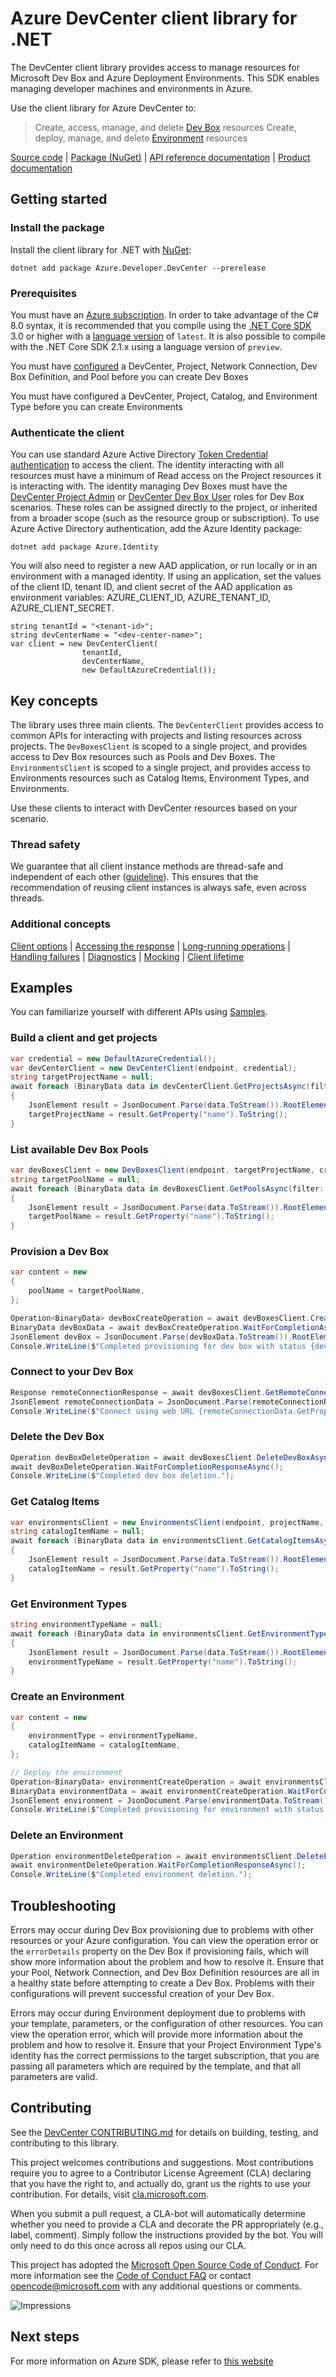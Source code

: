 # Azure DevCenter client library for .NET

The DevCenter client library provides access to manage resources for Microsoft Dev Box and Azure Deployment Environments. This SDK enables managing developer machines and environments in Azure.

Use the client library for Azure DevCenter to:
> Create, access, manage, and delete [Dev Box](https://learn.microsoft.com/azure/dev-box) resources
> Create, deploy, manage, and delete [Environment](https://learn.microsoft.com/azure/deployment-environments) resources

  [Source code](https://github.com/Azure/azure-sdk-for-net/blob/main/sdk/devcenter/Azure.Developer.DevCenter/src) | [Package (NuGet)](https://www.nuget.org/packages/) | [API reference documentation](https://azure.github.io/azure-sdk-for-net) | [Product documentation](https://docs.microsoft.com/azure)

## Getting started

### Install the package

Install the client library for .NET with [NuGet](https://www.nuget.org/ ):

```dotnetcli
dotnet add package Azure.Developer.DevCenter --prerelease
```

### Prerequisites

You must have an [Azure subscription](https://azure.microsoft.com/free/dotnet/). In order to take advantage of the C# 8.0 syntax, it is recommended that you compile using the [.NET Core SDK](https://dotnet.microsoft.com/download) 3.0 or higher with a [language version](https://docs.microsoft.com/dotnet/csharp/language-reference/configure-language-version#override-a-default) of `latest`.  It is also possible to compile with the .NET Core SDK 2.1.x using a language version of `preview`.

You must have [configured](https://learn.microsoft.com/azure/dev-box/quickstart-configure-dev-box-service) a DevCenter, Project, Network Connection, Dev Box Definition, and Pool before you can create Dev Boxes 

You must have configured a DevCenter, Project, Catalog, and Environment Type before you can create Environments

### Authenticate the client

You can use standard Azure Active Directory [Token Credential authentication](https://learn.microsoft.com/dotnet/api/azure.core.tokencredential) to access the client. The identity interacting with all resources must have a minimum of Read access on the Project resources it is interacting with. The identity managing Dev Boxes must have the [DevCenter Project Admin](https://learn.microsoft.com/azure/dev-box/how-to-project-admin) or [DevCenter Dev Box User](https://learn.microsoft.com/azure/dev-box/how-to-dev-box-user) roles for Dev Box scenarios. These roles can be assigned directly to the project, or inherited from a broader scope (such as the resource group or subscription).
To use Azure Active Directory authentication, add the Azure Identity package:

`dotnet add package Azure.Identity`

You will also need to register a new AAD application, or run locally or in an environment with a managed identity.
If using an application, set the values of the client ID, tenant ID, and client secret of the AAD application as environment variables: AZURE_CLIENT_ID, AZURE_TENANT_ID, AZURE_CLIENT_SECRET.

```
string tenantId = "<tenant-id>";
string devCenterName = "<dev-center-name>";
var client = new DevCenterClient(
                tenantId,
                devCenterName,
                new DefaultAzureCredential());
```

## Key concepts

The library uses three main clients. The `DevCenterClient` provides access to common APIs for interacting with projects and listing resources across projects.
The `DevBoxesClient` is scoped to a single project, and provides access to Dev Box resources such as Pools and Dev Boxes.
The `EnvironmentsClient` is scoped to a single project, and provides access to Environments resources such as Catalog Items, Environment Types, and Environments.

Use these clients to interact with DevCenter resources based on your scenario.

### Thread safety

We guarantee that all client instance methods are thread-safe and independent of each other ([guideline](https://azure.github.io/azure-sdk/dotnet_introduction.html#dotnet-service-methods-thread-safety)). This ensures that the recommendation of reusing client instances is always safe, even across threads.

### Additional concepts
<!-- CLIENT COMMON BAR -->
[Client options](https://github.com/Azure/azure-sdk-for-net/blob/main/sdk/core/Azure.Core/README.md#configuring-service-clients-using-clientoptions) |
[Accessing the response](https://github.com/Azure/azure-sdk-for-net/blob/main/sdk/core/Azure.Core/README.md#accessing-http-response-details-using-responset) |
[Long-running operations](https://github.com/Azure/azure-sdk-for-net/blob/main/sdk/core/Azure.Core/README.md#consuming-long-running-operations-using-operationt) |
[Handling failures](https://github.com/Azure/azure-sdk-for-net/blob/main/sdk/core/Azure.Core/README.md#reporting-errors-requestfailedexception) |
[Diagnostics](https://github.com/Azure/azure-sdk-for-net/blob/main/sdk/core/Azure.Core/samples/Diagnostics.md) |
[Mocking](https://github.com/Azure/azure-sdk-for-net/blob/main/sdk/core/Azure.Core/README.md#mocking) |
[Client lifetime](https://devblogs.microsoft.com/azure-sdk/lifetime-management-and-thread-safety-guarantees-of-azure-sdk-net-clients/)
<!-- CLIENT COMMON BAR -->

## Examples

You can familiarize yourself with different APIs using [Samples](https://github.com/Azure/azure-sdk-for-net/tree/main/sdk/devcenter/Azure.Developer.DevCenter/samples).

### Build a client and get projects
```C# Snippet:Azure_DevCenter_GetProjects_Scenario
var credential = new DefaultAzureCredential();
var devCenterClient = new DevCenterClient(endpoint, credential);
string targetProjectName = null;
await foreach (BinaryData data in devCenterClient.GetProjectsAsync(filter: null, maxCount: 1))
{
    JsonElement result = JsonDocument.Parse(data.ToStream()).RootElement;
    targetProjectName = result.GetProperty("name").ToString();
}
```

### List available Dev Box Pools
```C# Snippet:Azure_DevCenter_GetPools_Scenario
var devBoxesClient = new DevBoxesClient(endpoint, targetProjectName, credential);
string targetPoolName = null;
await foreach (BinaryData data in devBoxesClient.GetPoolsAsync(filter: null, maxCount: 1))
{
    JsonElement result = JsonDocument.Parse(data.ToStream()).RootElement;
    targetPoolName = result.GetProperty("name").ToString();
}
```

### Provision a Dev Box
```C# Snippet:Azure_DevCenter_CreateDevBox_Scenario
var content = new
{
    poolName = targetPoolName,
};

Operation<BinaryData> devBoxCreateOperation = await devBoxesClient.CreateDevBoxAsync(WaitUntil.Completed, "MyDevBox", RequestContent.Create(content));
BinaryData devBoxData = await devBoxCreateOperation.WaitForCompletionAsync();
JsonElement devBox = JsonDocument.Parse(devBoxData.ToStream()).RootElement;
Console.WriteLine($"Completed provisioning for dev box with status {devBox.GetProperty("provisioningState")}.");
```

### Connect to your Dev Box
```C# Snippet:Azure_DevCenter_ConnectToDevBox_Scenario
Response remoteConnectionResponse = await devBoxesClient.GetRemoteConnectionAsync("MyDevBox");
JsonElement remoteConnectionData = JsonDocument.Parse(remoteConnectionResponse.ContentStream).RootElement;
Console.WriteLine($"Connect using web URL {remoteConnectionData.GetProperty("webUrl")}.");
```

### Delete the Dev Box
```C# Snippet:Azure_DevCenter_DeleteDevBox_Scenario
Operation devBoxDeleteOperation = await devBoxesClient.DeleteDevBoxAsync(WaitUntil.Completed, "MyDevBox");
await devBoxDeleteOperation.WaitForCompletionResponseAsync();
Console.WriteLine($"Completed dev box deletion.");
```

### Get Catalog Items

```C# Snippet:Azure_DevCenter_GetCatalogItems_Scenario
var environmentsClient = new EnvironmentsClient(endpoint, projectName, credential);
string catalogItemName = null;
await foreach (BinaryData data in environmentsClient.GetCatalogItemsAsync(maxCount: 1))
{
    JsonElement result = JsonDocument.Parse(data.ToStream()).RootElement;
    catalogItemName = result.GetProperty("name").ToString();
}
```

### Get Environment Types

```C# Snippet:Azure_DevCenter_GetEnvironmentTypes_Scenario
string environmentTypeName = null;
await foreach (BinaryData data in environmentsClient.GetEnvironmentTypesAsync(maxCount: 1))
{
    JsonElement result = JsonDocument.Parse(data.ToStream()).RootElement;
    environmentTypeName = result.GetProperty("name").ToString();
}
```

### Create an Environment

```C# Snippet:Azure_DevCenter_CreateEnvironment_Scenario
var content = new
{
    environmentType = environmentTypeName,
    catalogItemName = catalogItemName,
};

// Deploy the environment
Operation<BinaryData> environmentCreateOperation = await environmentsClient.CreateOrUpdateEnvironmentAsync(WaitUntil.Completed, "DevEnvironment", RequestContent.Create(content));
BinaryData environmentData = await environmentCreateOperation.WaitForCompletionAsync();
JsonElement environment = JsonDocument.Parse(environmentData.ToStream()).RootElement;
Console.WriteLine($"Completed provisioning for environment with status {environment.GetProperty("provisioningState")}.");
```

### Delete an Environment

```C# Snippet:Azure_DevCenter_DeleteEnvironment_Scenario
Operation environmentDeleteOperation = await environmentsClient.DeleteEnvironmentAsync(WaitUntil.Completed, projectName, "DevEnvironment");
await environmentDeleteOperation.WaitForCompletionResponseAsync();
Console.WriteLine($"Completed environment deletion.");
```

## Troubleshooting

Errors may occur during Dev Box provisioning due to problems with other resources or your Azure configuration. You can view the operation error or the `errorDetails` property on the Dev Box if provisioning fails, which will show more information about the problem and how to resolve it.
Ensure that your Pool, Network Connection, and Dev Box Definition resources are all in a healthy state before attempting to create a Dev Box. Problems with their configurations will prevent successful creation of your Dev Box.

Errors may occur during Environment deployment due to problems with your template, parameters, or the configuration of other resources. You can view the operation error, which will provide more information about the problem and how to resolve it.
Ensure that your Project Environment Type's identity has the correct permissions to the target subscription, that you are passing all parameters which are required by the template, and that all parameters are valid.

## Contributing

See the [DevCenter CONTRIBUTING.md][azdevcenter_contrib] for details on building, testing, and contributing to this library.

This project welcomes contributions and suggestions. Most contributions require you to agree to a Contributor License Agreement (CLA) declaring that you have the right to, and actually do, grant us the rights to use your contribution. For details, visit [cla.microsoft.com][cla].

When you submit a pull request, a CLA-bot will automatically determine whether you need to provide a CLA and decorate the PR appropriately (e.g., label, comment). Simply follow the instructions provided by the bot. You will only need to do this once across all repos using our CLA.

This project has adopted the [Microsoft Open Source Code of Conduct][code_of_conduct]. For more information see the [Code of Conduct FAQ][code_of_conduct_faq] or contact [opencode@microsoft.com][email_opencode] with any additional questions or comments.

<!-- LINKS -->
[azdevcenter_contrib]: https://github.com/Azure/azure-sdk-for-net/blob/main/sdk/devcenter/CONTRIBUTING.md
[style-guide-msft]: https://docs.microsoft.com/style-guide/capitalization
[style-guide-cloud]: https://aka.ms/azsdk/cloud-style-guide
[cla]: https://cla.microsoft.com
[code_of_conduct]: https://opensource.microsoft.com/codeofconduct/
[code_of_conduct_faq]: https://opensource.microsoft.com/codeofconduct/faq/
[email_opencode]: mailto:opencode@microsoft.com

![Impressions](https://azure-sdk-impressions.azurewebsites.net/api/impressions/azure-sdk-for-net/sdk/devcenter/Azure.Developer.DevCenter/README.png)

## Next steps

For more information on Azure SDK, please refer to [this website](https://azure.github.io/azure-sdk/)

